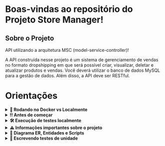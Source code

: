 # Boas-vindas ao repositório do Projeto Store Manager!

## Sobre o Projeto
API utilizando a arquitetura MSC (model-service-controller)!

A API construída nesse projeto é um sistema de gerenciamento de vendas no formato dropshipping em que será possível criar, visualizar, deletar e atualizar produtos e vendas. Você deverá utilizar o banco de dados MySQL para a gestão de dados. Além disso, a API deve ser RESTful.

# Orientações

<details>
  <summary><strong>🐳 Rodando no Docker vs Localmente</strong></summary>

### Com Docker

**:warning: Antes de começar, seu docker-compose precisa estar na versão 1.29 ou superior. [Veja aqui](https://www.digitalocean.com/community/tutorials/how-to-install-and-use-docker-compose-on-ubuntu-20-04-pt) ou [na documentação](https://docs.docker.com/compose/install/) como instalá-lo. No primeiro artigo, você pode substituir onde está com `1.26.0` por `1.29.2`.**

> :information_source: Rode os serviços `node` e `db` com o comando `docker-compose up -d`.

- Lembre-se de parar o `mysql` se estiver usando localmente na porta padrão (`3306`), ou adapte, caso queria fazer uso da aplicação em containers;
- Esses serviços irão inicializar um container chamado `store_manager` e outro chamado `store_manager_db`;
- A partir daqui você pode rodar o container `store_manager` via CLI ou abri-lo no VS Code.

> :information_source: Opção 1: Use o comando `docker-compose run node npm test`, ou para acessar o container e executar lá:

> :information_source: Opção 2: Use o comando `docker exec -it store_manager bash` e sigas passos abaixo.

- Ele te dará acesso ao terminal interativo do container criado pelo compose, que está rodando em segundo plano.

> :information_source: Instale as dependências com `npm install`

- **:warning: Atenção:** Caso opte por utilizar o Docker, **TODOS** os comandos disponíveis no `package.json` (npm start, npm test, npm run dev, ...) devem ser executados **DENTRO** do container, ou seja, no terminal que aparece após a execução do comando `docker exec` citado acima.

- **:warning: Atenção:** O **git** dentro do container não vem configurado com suas credenciais. Ou faça os commits fora do container, ou configure as suas credenciais do git dentro do container.

- **:warning: Atenção:** Não rode o comando npm audit fix! Ele atualiza várias dependências do projeto, e essa atualização gera conflitos com o avaliador.

- **:warning: Atenção:** Se você se deparar com o erro abaixo, quer dizer que sua aplicação já esta utilizando a `porta 3000`, seja com outro processo do Node.js (que você pode parar com o comando `killall node`) ou algum container! Neste caso você pode parar o container com o comando `docker stop <nome-do-container>`.

![erro na porta 3000](./public/erroDePorta.png)

![sequelize test](./public/remote-container.png)

 <br />

### 👉 Sem Docker

> :information_source: Instale as dependências com `npm install`

- **:warning: Atenção:** Não esqueça de renomear/configurar o arquivo `.env.example` para os testes locais funcionarem.
- **:warning: Atenção:** Para rodar o projeto desta forma, **obrigatoriamente** você deve ter o `Node.js` instalado em seu computador.
- **:warning: Atenção:** A versão do `Node.js` e `NPM` a ser utilizada é `"node": ">=16.0.0"` e `"npm": ">=7.0.0"`, como descrito a chave `engines` no arquivo `package.json`. Idealmente deve-se utilizar o Node.js na `versão 16.14`, a versão na que esse projeto foi testado.

  <br/>

</details>

<details>
  <summary><strong>‼️ Antes de começar </strong></summary>

1. Clone o repositório

- `git clone git@github.com:MarcleyRosa/store-manager.git`;

- Entre na pasta do repositório que você acabou de clonar:
  - `cd store-manager`

2. Instale as dependências

- `npm install`

  <br />

</details>

<details>
  <summary><strong>🛠 Execução de testes localmente</strong></summary>

> :information_source: IMPORTANTE

- Para poder executar os testes basta executar comando `npm test` _(lembre-se de que se estiver usando Docker, rodar esse comando dentro do container)_

Para este projeto você pode rodar os testes das seguintes maneiras.

- Executando todos: `npm test`
- **:warning: Atenção:** lembre-se de que se estiver usando Docker, rodar esse comando dentro do container.
  <br />
  
</details>

<details>
  <summary id="informacao-importante"><strong>⚠️ Informações importantes sobre o projeto</strong></summary>

- Pode ser utilizado para:

  - Adicionar, ler, deletar e atualizar produtos;
  - Enviar vendas para o sistema e essas vendas devem validar se o produto em questão existe;
  - Ler, deletar e atualizar vendas.

- Para **todos os endpoints** garanta que:

  - Caso o recurso **não seja encontrado**, **aconteça um erro** ou **haja dados inválidos** na requisição, a API retorna o status HTTP adequado com o body `{ message: <mensagem de erro> }`;
  - Todos os endpoints sempre retornam uma resposta, havendo sucesso nas operações ou não;
  - Todos os endpoints sempre retornam os códigos de status corretos de acordo com o typo do error _(recurso criado, erro de validação, autorização, etc)_.
  - Verbos HTTP adequados para cada operação;

-  Foi utilizado o modelo MSC para que cada camada da API deva estar em seu respectivo diretório:
  - A camada **Models** no diretório de nome `./src/models`;
  - A camada **Services** no diretório de nome `./src/services`;
  - A camada **Controllers** no diretório de nome `./src/controllers`;
  - Os **Middlewares** no diretório de nome `./src/middlewares`.
    <br />
  </details>

<details>
  <summary id="diagrama-scripts"><strong>🎲 Diagrama ER, Entidades e Scripts</strong></summary>

#### Diagrama de Entidade-Relacionamento

---
#### Tabelas

O banco terá três tabelas:

- A tabela `products`, com os atributos `id` e `name`;
- A tabela `sales`, com os atributos `id` e `date`;
- A tabela `sales_products`, com os atributos `sale_id`, `product_id` e `quantity`;
- O script de criação do banco de dados pode ser visto [aqui](migration.sql);
- O script que popula o banco de dados pode ser visto [aqui](seed.sql);
---

#### Dicas de scripts prontos

- Criar o banco de dados e gerar as tabelas:

```sh
  npm run migration
```

- Limpar e popular o banco de dados:

```sh
  npm run seed
```

- Iniciar o servidor Node:

```sh
  npm start
```

- Iniciar o servidor Node com nodemon:

```sh
  npm run debug
```

- Executar os testes de unidade:

```sh
  npm run test:mocha
```

  <br />
</details>

<details id="para-escrever-seus-próprios-arquivos-de-teste">
  <summary><strong>🔬 Escrevendo testes de unidade</strong></summary><br />

```tree
.
├─ ...
├─ src
├─ tests
│   └─ unit
|       ├─ controllers
│           ├─ productsControllers.test.js
│           └─ salesControllers.test.js
|       ├─ services
│           ├─ productsServices.test.js
│           └─ salesServices.test.js
|       └─ models
│           ├─ productsModels.test.js
│           └─ salesModels.test.js
└─ ...
```
  <br />

</details>
